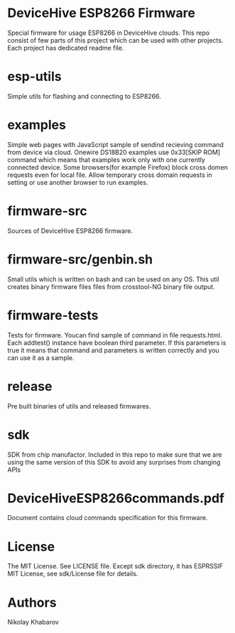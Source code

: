 # DeviceHive ESP8266 Firmware
Special firmware for usage ESP8266 in DeviceHive clouds.
This repo consist of few parts of this project which can be used with
other projects. Each project has dedicated readme file.

# esp-utils
Simple utils for flashing and connecting to ESP8266.

# examples
Simple web pages with JavaScript sample of sendind recieving command
from device via cloud. Onewire DS18B20 examples use 0x33[SKIP ROM] command
which means that examples work only with one currently connected device. Some
browsers(for example Firefox) block cross domen requests even for local file.
Allow temporary cross domain requests in setting or use another browser to run
examples.

# firmware-src
Sources of DeviceHive ESP8266 firmware.

# firmware-src/genbin.sh
Small utils which is written on bash and can be used on any OS. This util
creates binary firmware files files from crosstool-NG binary file output.

# firmware-tests
Tests for firmware. Youcan find sample of command in file requests.html. Each
addtest() instance have boolean third parameter. If this parameters is true it
means that command and parameters is written correctly and you can use it as
a sample.

# release
Pre built binaries of utils and released firmwares.

# sdk
SDK from chip manufactor. Included in this repo to make sure that we are
using the same version of this SDK to avoid any surprises from changing APIs

# DeviceHiveESP8266commands.pdf
Document contains cloud commands specification for this firmware.

# License
The MIT License. See LICENSE file. Except sdk directory, it has ESPRSSIF MIT 
License, see sdk/License file for details.

# Authors
Nikolay Khabarov
